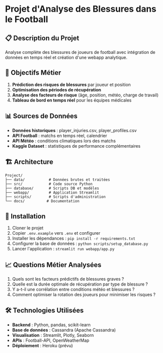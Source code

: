 # Projet d'Analyse des Blessures dans le Football

## 📋 Description du Projet
Analyse complète des blessures de joueurs de football avec intégration de données en temps réel et création d'une webapp analytique.

## 🎯 Objectifs Métier
1. **Prédiction des risques de blessures** par joueur et position
2. **Optimisation des périodes de récupération** 
3. **Analyse des facteurs de risque** (âge, position, météo, charge de travail)
4. **Tableau de bord en temps réel** pour les équipes médicales

## 📊 Sources de Données
- **Données historiques** : player_injuries.csv, player_profiles.csv
- **API Football** : matchs en temps réel, calendrier
- **API Météo** : conditions climatiques lors des matchs
- **Kaggle Dataset** : statistiques de performance complémentaires

## 🏗️ Architecture

```
Project/
├── data/           # Données brutes et traitées
├── src/            # Code source Python
├── database/       # Scripts DB et modèles
├── webapp/         # Application Streamlit
├── scripts/        # Scripts d'administration
└── docs/          # Documentation
```

## 🚀 Installation

1. Cloner le projet
2. Copier `.env.example` vers `.env` et configurer
3. Installer les dépendances : `pip install -r requirements.txt`
4. Configurer la base de données : `python scripts/setup_database.py`
5. Lancer l'application : `streamlit run webapp/app.py`

## 📈 Questions Métier Analysées
1. Quels sont les facteurs prédictifs de blessures graves ?
2. Quelle est la durée optimale de récupération par type de blessure ?
3. Y a-t-il une corrélation entre conditions météo et blessures ?
4. Comment optimiser la rotation des joueurs pour minimiser les risques ?

## 🛠️ Technologies Utilisées
- **Backend** : Python, pandas, scikit-learn
- **Base de données** : Cassandra (Apache Cassandra)
- **Visualisation** : Streamlit, Plotly, Seaborn
- **APIs** : Football-API, OpenWeatherMap
- **Déploiement** : Heroku (prévu)